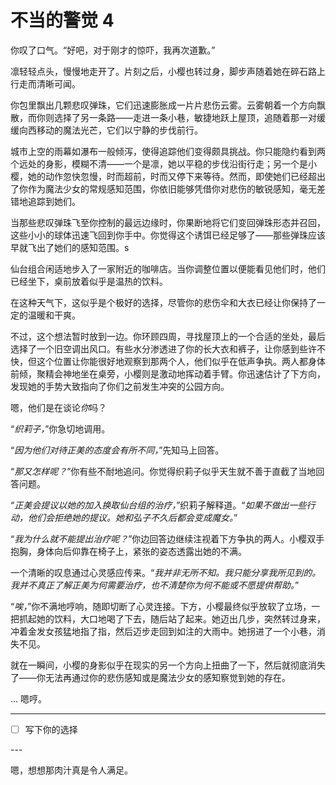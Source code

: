 # 不当的警觉 4

你叹了口气。“好吧，对于刚才的惊吓，我再次道歉。”

凛轻轻点头，慢慢地走开了。片刻之后，小樱也转过身，脚步声随着她在碎石路上行走而清晰可闻。

你包里飘出几颗悲叹弹珠，它们迅速膨胀成一片片悲伤云雾。云雾朝着一个方向飘散，而你则选择了另一条路——走进一条小巷，敏捷地跃上屋顶，追随着那一对缓缓向西移动的魔法光芒，它们以宁静的步伐前行。

城市上空的雨幕如瀑布一般倾泻，使得追踪他们变得颇具挑战。你只能隐约看到两个远处的身影，模糊不清——一个是凛，她以平稳的步伐沿街行走；另一个是小樱，她的动作忽快忽慢，时而超前，时而又停下来等待。然而，即使她们已经超出了你作为魔法少女的常规感知范围，你依旧能够凭借你对悲伤的敏锐感知，毫无差错地追踪到她们。

当那些悲叹弹珠飞至你控制的最远边缘时，你果断地将它们变回弹珠形态并召回，这些小小的球体迅速飞回到你手中。你觉得这个诱饵已经足够了——那些弹珠应该早就飞出了她们的感知范围。s

仙台组合闲适地步入了一家附近的咖啡店。当你调整位置以便能看见他们时，他们已经坐下，桌前放着似乎是温热的饮料。

在这种天气下，这似乎是个极好的选择，尽管你的悲伤伞和大衣已经让你保持了一定的温暖和干爽。

不过，这个想法暂时放到一边。你环顾四周，寻找屋顶上的一个合适的坐处，最后选择了一个旧空调出风口。有些水分渗透进了你的长大衣和裤子，让你感到些许不快，但这个位置让你能很好地观察到那两个人，他们似乎在低声争执。两人都身体前倾，聚精会神地坐在桌旁，小樱则是激动地挥动着手臂。你迅速估计了下方向，发现她的手势大致指向了你们之前发生冲突的公园方向。

嗯，他们是在谈论*你*吗？

“*织莉子，*”你急切地调用。

“*因为他们对待正美的态度会有所不同，*”先知马上回答。

“*那又怎样呢？*”你有些不耐地追问。你觉得织莉子似乎天生就不善于直截了当地回答问题。

“*正美会提议以她的加入换取仙台组的治疗，*”织莉子解释道。“*如果不做出一些行动，他们会拒绝她的提议。她和弘子不久后都会变成魔女。*”

“*我为什么就不能提出治疗呢？*”你边回答边继续注视着下方争执的两人。小樱双手抱胸，身体向后仰靠在椅子上，紧张的姿态透露出她的不满。

一个清晰的叹息通过心灵感应传来。“*我并非无所不知。我只能分享我所见到的。我并不真正了解正美为何需要治疗，也不清楚你为何不能或不愿提供帮助。*”

“*唉，*”你不满地哼响，随即切断了心灵连接。下方，小樱最终似乎放软了立场，一把抓起她的饮料，大口地喝了下去，随后站了起来。她迈出几步，突然转过身来，冲着金发女孩猛地指了指，然后迈步走回到如注的大雨中。她拐进了一个小巷，消失不见。

就在一瞬间，小樱的身影似乎在现实的另一个方向上扭曲了一下，然后就彻底消失了——你无法再通过你的悲伤感知或是魔法少女的感知察觉到她的存在。

... 嗯哼。

---

- [ ] 写下你的选择

---​

嗯，想想那肉汁真是令人满足。
